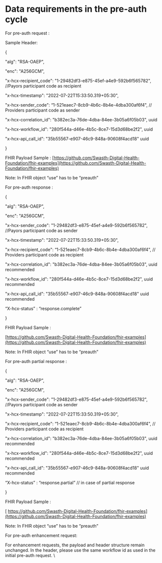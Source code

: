 # Data requirements in the pre-auth cycle

For pre-auth request :&#x20;

Sample Header:&#x20;

{

&#x20; "alg": "RSA-OAEP",

&#x20; "enc": "A256GCM",

&#x20; "x-hcx-recipient\_code": "1-29482df3-e875-45ef-a4e9-592b6f565782",  //Payors participant code as recipient&#x20;

&#x20; "x-hcx-timestamp": "2022-07-22T15:33:50.319+05:30",

&#x20; "x-hcx-sender\_code": “1-521eaec7-8cb9-4b6c-8b4e-4dba300af6f4",    // Providers participant code as sender

&#x20; "x-hcx-correlation\_id": "b382ec3a-76de-4dba-84ee-3b05a6f05b03", uuid    &#x20;

&#x20; "x-hcx-workflow\_id": "280f544a-d46e-4b5c-8ce7-15d3d68be2f2", uuid

&#x20; "x-hcx-api\_call\_id": "35b55567-e907-46c9-848a-90608f4acd18" uuid

}

FHIR Payload Sample : [https://github.com/Swasth-Digital-Health-Foundation/fhir-examples](https://github.com/Swasth-Digital-Health-Foundation/fhir-examples)

Note: In FHIR object “use” has to be “preauth”

For pre-auth response :&#x20;

{

&#x20; "alg": "RSA-OAEP",

&#x20; "enc": "A256GCM",

&#x20; "x-hcx-sender\_code": "1-29482df3-e875-45ef-a4e9-592b6f565782",  //Payors participant code as sender

&#x20; "x-hcx-timestamp": "2022-07-22T15:33:50.319+05:30",

&#x20; "x-hcx-recipient\_code": “1-521eaec7-8cb9-4b6c-8b4e-4dba300af6f4",    // Providers participant code as recipient

&#x20; "x-hcx-correlation\_id": "b382ec3a-76de-4dba-84ee-3b05a6f05b03", uuid recommended   &#x20;

&#x20; "x-hcx-workflow\_id": "280f544a-d46e-4b5c-8ce7-15d3d68be2f2", uuid recommended

&#x20; "x-hcx-api\_call\_id": "35b55567-e907-46c9-848a-90608f4acd18" uuid recommended

&#x20; “X-hcx-status” : “response.complete”

}

FHIR Payload Sample :&#x20;

[https://github.com/Swasth-Digital-Health-Foundation/fhir-examples](https://github.com/Swasth-Digital-Health-Foundation/fhir-examples)

Note: In FHIR object “use” has to be “preauth”

For pre-auth partial response :&#x20;

{

&#x20; "alg": "RSA-OAEP",

&#x20; "enc": "A256GCM",

&#x20; "x-hcx-sender\_code": "1-29482df3-e875-45ef-a4e9-592b6f565782",  //Payors participant code as sender

&#x20; "x-hcx-timestamp": "2022-07-22T15:33:50.319+05:30",

&#x20; "x-hcx-recipient\_code": “1-521eaec7-8cb9-4b6c-8b4e-4dba300af6f4",    // Providers participant code as recipient

&#x20; "x-hcx-correlation\_id": "b382ec3a-76de-4dba-84ee-3b05a6f05b03", uuid recommended   &#x20;

&#x20; "x-hcx-workflow\_id": "280f544a-d46e-4b5c-8ce7-15d3d68be2f2", uuid recommended

&#x20; "x-hcx-api\_call\_id": "35b55567-e907-46c9-848a-90608f4acd18" uuid recommended

&#x20; “X-hcx-status” : “response.partial” // in case of partial response

}

FHIR Payload Sample :&#x20;

[ https://github.com/Swasth-Digital-Health-Foundation/fhir-examples](https://github.com/Swasth-Digital-Health-Foundation/fhir-examples)

Note: In FHIR object “use” has to be “preauth”

For pre-auth enhancement request:&#x20;

For enhancement requests, the payload and header structure remain unchanged. In the header, please use the same workflow id as used in the initial pre-auth request. \
